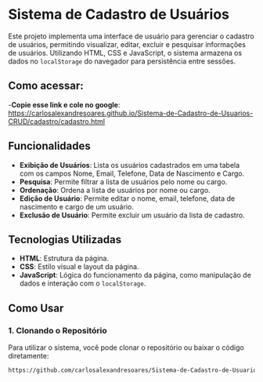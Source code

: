 # Sistema de Cadastro de Usuários

Este projeto implementa uma interface de usuário para gerenciar o cadastro de usuários, permitindo visualizar, editar, excluir e pesquisar informações de usuários. Utilizando HTML, CSS e JavaScript, o sistema armazena os dados no `localStorage` do navegador para persistência entre sessões. 
## Como acessar:

-**Copie esse link e cole no google**: https://carlosalexandresoares.github.io/Sistema-de-Cadastro-de-Usuarios-CRUD/cadastro/cadastro.html

## Funcionalidades

- **Exibição de Usuários**: Lista os usuários cadastrados em uma tabela com os campos Nome, Email, Telefone, Data de Nascimento e Cargo.
- **Pesquisa**: Permite filtrar a lista de usuários pelo nome ou cargo.
- **Ordenação**: Ordena a lista de usuários por nome ou cargo.
- **Edição de Usuário**: Permite editar o nome, email, telefone, data de nascimento e cargo de um usuário.
- **Exclusão de Usuário**: Permite excluir um usuário da lista de cadastro.
  
## Tecnologias Utilizadas

- **HTML**: Estrutura da página.
- **CSS**: Estilo visual e layout da página.
- **JavaScript**: Lógica do funcionamento da página, como manipulação de dados e interação com o `localStorage`.

## Como Usar

### 1. Clonando o Repositório

Para utilizar o sistema, você pode clonar o repositório ou baixar o código diretamente:

```bash
https://github.com/carlosalexandresoares/Sistema-de-Cadastro-de-Usuarios-CRUD.git
